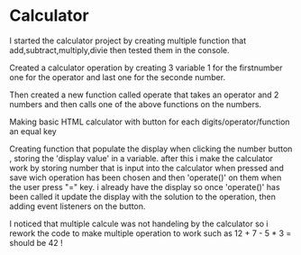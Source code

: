 # Calculator

I started the calculator project by creating multiple function that add,subtract,multiply,divie then tested them in the console.

Created a calculator operation by creating 3 variable 1 for the firstnumber one for the operator and last one for the seconde number.

Then created a new function called operate that takes an operator and 2 numbers and then calls one of the above functions on the numbers.

Making basic HTML calculator  with button for each digits/operator/function an equal key 

Creating function that populate the display when clicking the number button , storing the 'display value' in a variable.
after this i make the calculator work by storing  number that is input into the calculator  when pressed  and save wich operation has been chosen and then 'operate()' on them when the user press "=" key.
i already have the display so once 'operate()' has been called  it update the display with the solution  to the operation,
then adding event listeners on the button.

I noticed that multiple calcule was not handeling by the calculator so i rework the code to make multiple operation to work such as 12 + 7 - 5 * 3 = should be 42 !